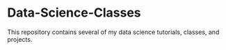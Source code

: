 # Data-Science-Classes
This repository contains several of my data science tutorials, classes, and projects.
